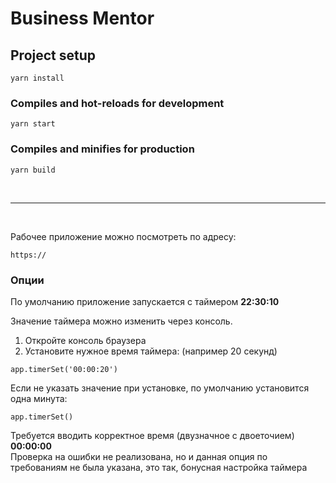 # Business Mentor

## Project setup
```
yarn install
```

### Compiles and hot-reloads for development
```
yarn start
```

### Compiles and minifies for production
```
yarn build
```

<br/><hr><br/>

Рабочее приложение можно посмотреть по адресу:
```
https://
```

### Опции
По умолчанию приложение запускается с таймером <b>22:30:10</b>

Значение таймера можно изменить через консоль.

1) Откройте консоль браузера
2) Установите нужное время таймера: (например 20 секунд)
```
app.timerSet('00:00:20')
```

Если не указать значение при установке, по умолчанию установится одна минута:
```
app.timerSet()
```
Требуется вводить корректное время (двузначное с двоеточием) <b>00:00:00</b><br/>
Проверка на ошибки не реализована, но и данная опция по требованиям не была указана, это так, бонусная настройка таймера 
